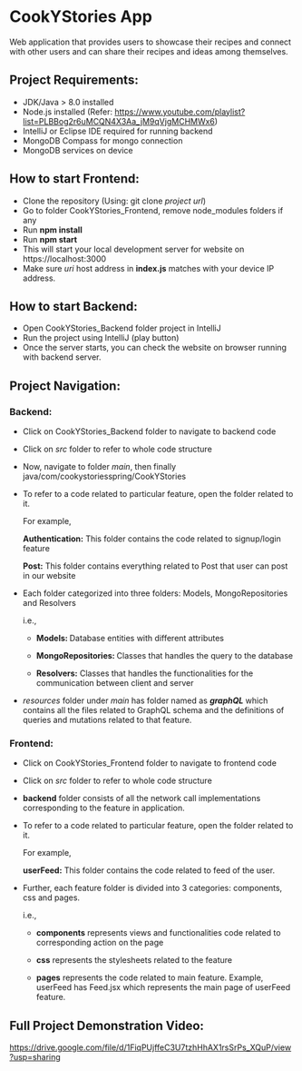 # CookYStories App
Web application that provides users to showcase their recipes and connect with other users and can share their recipes and ideas among themselves.

## Project Requirements:
* JDK/Java > 8.0 installed
* Node.js installed (Refer: https://www.youtube.com/playlist?list=PLBBog2r6uMCQN4X3Aa_jM9qVjgMCHMWx6)
* IntelliJ or Eclipse IDE required for running backend
* MongoDB Compass for mongo connection
* MongoDB services on device

## How to start Frontend:
* Clone the repository (Using: git clone *project url*)
* Go to folder CookYStories_Frontend, remove node_modules folders if any
* Run **npm install** 
* Run **npm start** 
* This will start your local development server for website on https://localhost:3000
* Make sure <i>uri</i> host address in <b>index.js</b> matches with your device IP address.

## How to start Backend:
* Open CookYStories_Backend folder project in IntelliJ
* Run the project using IntelliJ (play button)
* Once the server starts, you can check the website on browser running with backend server.

## Project Navigation:

### Backend:
* Click on CookYStories_Backend folder to navigate to backend code
* Click on <i>src</i> folder to refer to whole code structure
* Now, navigate to folder <i>main</i>, then finally java/com/cookystoriesspring/CookYStories
* To refer to a code related to particular feature, open the folder related to it.
   
   For example,
  
   <b>Authentication:</b> This folder contains the code related to signup/login feature
   
   <b>Post:</b> This folder contains everything related to Post that user can post in our website

* Each folder categorized into three folders: Models, MongoRepositories and Resolvers

    i.e.,
    
    - <b>Models: </b> Database entities with different attributes
    
    - <b>MongoRepositories: </b> Classes that handles the query to the database
    
    - <b>Resolvers:</b> Classes that handles the functionalities for the communication between client and server
  
* <i>resources</i> folder under <i>main</i> has folder named as <b><i>graphQL</i></b> which contains all the files related to GraphQL schema and the definitions of queries and mutations related to that feature.
    
### Frontend:
* Click on CookYStories_Frontend folder to navigate to frontend code
* Click on <i>src</i> folder to refer to whole code structure
*  <b>backend</b> folder consists of all the network call implementations corresponding to the feature in application.
* To refer to a code related to particular feature, open the folder related to it.

   For example,
  
   <b>userFeed:</b> This folder contains the code related to feed of the user.
* Further, each feature folder is divided into 3 categories: components, css and pages.

   i.e.,
   
   - <b>components</b> represents views and functionalities code related to corresponding action on the page
   
   - <b>css</b> represents the stylesheets related to the feature
   
   - <b>pages</b> represents the code related to main feature. Example, userFeed has Feed.jsx which represents the main page of userFeed feature.

## Full Project Demonstration Video: 

https://drive.google.com/file/d/1FiqPUjffeC3U7tzhHhAX1rsSrPs_XQuP/view?usp=sharing
